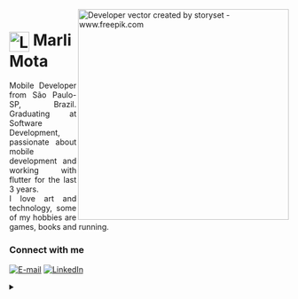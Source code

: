 <img align="right" alt="Developer vector created by storyset - www.freepik.com" height="380" src="https://github.com/marlimota/marlimota/assets/54691110/2dca1b4f-0494-477a-bf35-2f9eacc85c56">

<h1>
     <img align="center" alt="Logo Marli Mota" width="36px" src="https://github.com/marlimota/marlimota/assets/54691110/cdf03c09-1a4a-43d7-8782-34b3b4744c6f">
    <span>Marli Mota</span>
</h1>

<p align="justify">Mobile Developer from São Paulo-SP, Brazil. Graduating at Software Development, passionate about mobile development and working with flutter for the last 3 years.
<br>
I love art and technology, some of my hobbies are games, books and running. </p>
<!--
[![Preview](https://img.shields.io/badge/Portfolio-000?style=for-the-badge&logo=github&logoColor=FF00F6)](https://elidianaandrade.github.io/)
[![GitHub Page](https://img.shields.io/badge/elidianaandrade.github.io-67136f?style=for-the-badge)](https://elidianaandrade.github.io/)
-->
<h3 align="left">Connect with me</h3>

[![E-mail](https://img.shields.io/badge/-Email-000?style=for-the-badge&logo=microsoft-outlook&logoColor=FF00F6&color:FFF)](mailto:marli.mota42@gmail.com)
[![LinkedIn](https://img.shields.io/badge/-LinkedIn-000?style=for-the-badge&logo=linkedin&logoColor=FF00F6&color:FFF)](https://linkedin.com/in/marlimota)


<details align="left">
  <summary></summary> 
 
  - Badges by <a href="https://shields.io/">shields.io</a><br>
  - Developer vector created by <a href="https://www.freepik.com/vectors/developer">storyset - www.freepik.com</a> (edited by author)
 
  <div align="right">Made with 💜 by <a href="https://github.com/marlimota">MM</a>.</div>

</details>
